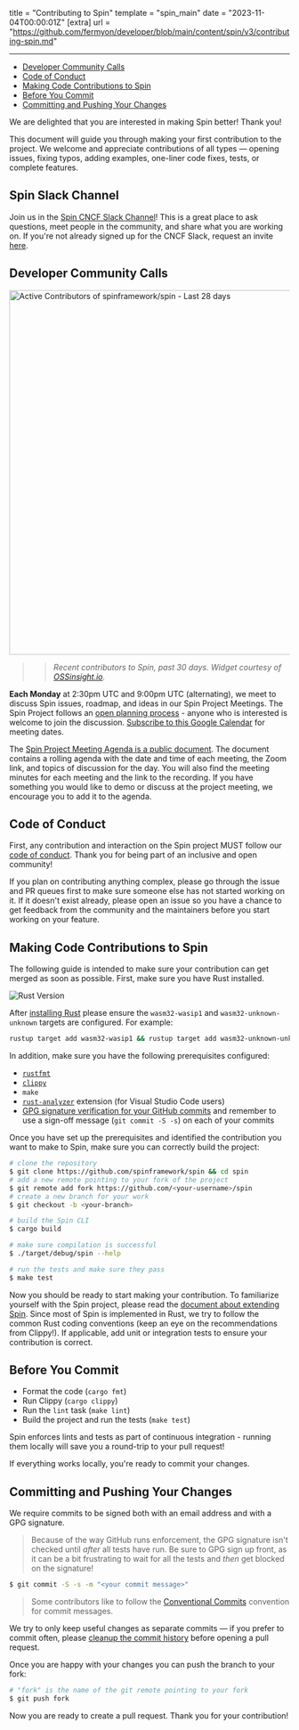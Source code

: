 title = "Contributing to Spin"
template = "spin_main"
date = "2023-11-04T00:00:01Z"
[extra]
url = "https://github.com/fermyon/developer/blob/main/content/spin/v3/contributing-spin.md"

---
- [Developer Community Calls](#developer-community-calls)
- [Code of Conduct](#code-of-conduct)
- [Making Code Contributions to Spin](#making-code-contributions-to-spin)
- [Before You Commit](#before-you-commit)
- [Committing and Pushing Your Changes](#committing-and-pushing-your-changes)

We are delighted that you are interested in making Spin better! Thank you!

This document will guide you through making your first contribution to the project.
We welcome and appreciate contributions of all types — opening issues, fixing
typos, adding examples, one-liner code fixes, tests, or complete features.

## Spin Slack Channel

Join us in the [Spin CNCF Slack Channel](https://cloud-native.slack.com/archives/C089NJ9G1V0)! This is a great place to ask questions, meet people in the community, and share what you are working on. If you're not already signed up for the CNCF Slack, request an invite [here](https://communityinviter.com/apps/cloud-native/cncf).

## Developer Community Calls

<div style="display: block" align="left">
  <source media="(prefers-color-scheme: dark)" srcset="https://next.ossinsight.io/widgets/official/compose-recent-active-contributors/thumbnail.png?repo_id=423679664&limit=30&image_size=auto&color_scheme=dark" width="655" height="auto">
  <img alt="Active Contributors of spinframework/spin - Last 28 days" src="https://next.ossinsight.io/widgets/official/compose-recent-active-contributors/thumbnail.png?repo_id=423679664&limit=30&image_size=auto&color_scheme=light" width="655" height="auto">
</div>

>> _Recent contributors to Spin, past 30 days. Widget courtesy of <a href="https://next.ossinsight.io/widgets/official/compose-recent-active-contributors?repo_id=423679664&limit=30">OSSinsight.io</a>._

<strong>Each Monday</strong> at 2:30pm UTC and 9:00pm UTC (alternating), we meet to discuss Spin issues, roadmap, and ideas in our Spin Project Meetings. The Spin Project follows an [open planning process](https://www.fermyon.com/blog/moving-to-a-fully-open-planning-process-for-the-spin-project) - anyone who is interested is welcome to join the discussion. [Subscribe to this Google Calendar](https://calendar.google.com/calendar/u/1?cid=c3Bpbi5tYWludGFpbmVyc0BnbWFpbC5jb20) for meeting dates.

The [Spin Project Meeting Agenda is a public document](https://docs.google.com/document/d/1EG392gb8Eg-1ZEPDy18pgFZvMMrdAEybpCSufFXoe00/edit?usp=sharing). The document contains a rolling agenda with the date and time of each meeting, the Zoom link, and topics of discussion for the day. You will also find the meeting minutes for each meeting and the link to the recording. If you have something you would like to demo or discuss at the project meeting, we encourage you to add it to the agenda.

## Code of Conduct

First, any contribution and interaction on the Spin project MUST follow our
[code of conduct](https://github.com/spinframework/spin/blob/main/CODE_OF_CONDUCT.md). Thank you for being
part of an inclusive and open community!

If you plan on contributing anything complex, please go through the issue and PR
queues first to make sure someone else has not started working on it. If it
doesn't exist already, please open an issue so you have a chance to get feedback
from the community and the maintainers before you start working on your feature.

## Making Code Contributions to Spin

The following guide is intended to make sure your contribution can get merged as
soon as possible. First, make sure you have Rust installed.

![Rust Version](https://img.shields.io/badge/dynamic/toml?url=https%3A%2F%2Fraw.githubusercontent.com%2Ffermyon%2Fspin%2Fmain%2FCargo.toml&query=$[%27workspace%27][%27package%27][%27rust-version%27]&label=Rust%20Version&logo=Rust&color=orange)

After [installing Rust](https://www.rust-lang.org/tools/install) please ensure the `wasm32-wasip1` and
  `wasm32-unknown-unknown` targets are configured. For example:
  
```bash
rustup target add wasm32-wasip1 && rustup target add wasm32-unknown-unknown
```

In addition, make sure you have the following prerequisites configured:

- [`rustfmt`](https://github.com/rust-lang/rustfmt)
- [`clippy`](https://github.com/rust-lang/rust-clippy) 
- `make`
- [`rust-analyzer`](https://rust-analyzer.github.io/) extension (for Visual Studio Code users)
- [GPG signature verification for your GitHub commits](https://docs.github.com/en/authentication/managing-commit-signature-verification/about-commit-signature-verification) and remember to use a sign-off message (`git commit -S -s`) on each of your commits

Once you have set up the prerequisites and identified the contribution you want to make to Spin, make sure you can correctly build the project:

<!-- @selectiveCpy -->

```bash
# clone the repository
$ git clone https://github.com/spinframework/spin && cd spin
# add a new remote pointing to your fork of the project
$ git remote add fork https://github.com/<your-username>/spin
# create a new branch for your work
$ git checkout -b <your-branch>

# build the Spin CLI
$ cargo build

# make sure compilation is successful
$ ./target/debug/spin --help

# run the tests and make sure they pass
$ make test
```

Now you should be ready to start making your contribution. To familiarize
yourself with the Spin project, please read the
[document about extending Spin](./extending-and-embedding.md). Since most of Spin is implemented in
Rust, we try to follow the common Rust coding conventions (keep an eye on the
recommendations from Clippy!). If applicable, add unit or integration tests to
ensure your contribution is correct.

## Before You Commit

* Format the code (`cargo fmt`)
* Run Clippy (`cargo clippy`)
* Run the `lint` task (`make lint`)
* Build the project and run the tests (`make test`)

Spin enforces lints and tests as part of continuous integration - running them locally will save you a round-trip to your pull request!

If everything works locally, you're ready to commit your changes.

## Committing and Pushing Your Changes

We require commits to be signed both with an email address and with a GPG signature.

> Because of the way GitHub runs enforcement, the GPG signature isn't checked until _after_ all tests have run.  Be sure to GPG sign up front, as it can be a bit frustrating to wait for all the tests and _then_ get blocked on the signature!

<!-- @selectiveCpy -->

```bash
$ git commit -S -s -m "<your commit message>"
```

> Some contributors like to follow the [Conventional Commits](https://github.com/conventional-commits) convention for commit messages.

We try to only keep useful changes as separate commits — if you prefer to commit
often, please
[cleanup the commit history](https://git-scm.com/book/en/v2/Git-Tools-Rewriting-History)
before opening a pull request.

Once you are happy with your changes you can push the branch to your fork:

<!-- @selectiveCpy -->

```bash
# "fork" is the name of the git remote pointing to your fork
$ git push fork
```

Now you are ready to create a pull request. Thank you for your contribution!
